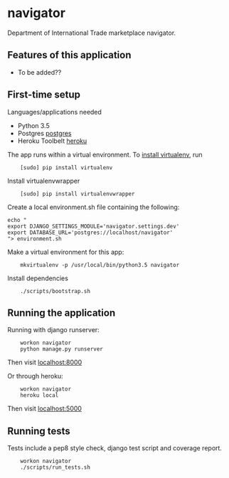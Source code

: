 # navigator

Department of International Trade marketplace navigator.

## Features of this application

 - To be added??

## First-time setup

Languages/applications needed
- Python 3.5
- Postgres [postgres](https://www.postgresql.org)
- Heroku Toolbelt [heroku](https://toolbelt.heroku.com)


The app runs within a virtual environment. To [install virtualenv](https://virtualenv.readthedocs.org/en/latest/installation.html), run
```shell
    [sudo] pip install virtualenv
```

Install virtualenvwrapper
```shell
    [sudo] pip install virtualenvwrapper
```

Create a local environment.sh file containing the following:
```shell
echo "
export DJANGO_SETTINGS_MODULE='navigator.settings.dev'
export DATABASE_URL='postgres://localhost/navigator'
"> environment.sh
```

Make a virtual environment for this app:
```shell
    mkvirtualenv -p /usr/local/bin/python3.5 navigator
```

Install dependencies
```shell
    ./scripts/bootstrap.sh
```

## Running the application

Running with django runserver:
```shell
    workon navigator
    python manage.py runserver
```
Then visit [localhost:8000](http://localhost:8000)

Or through heroku:
```shell
    workon navigator
    heroku local
```
Then visit [localhost:5000](http://localhost:5000)

## Running tests

Tests include a pep8 style check, django test script and coverage report.

```shell
    workon navigator
    ./scripts/run_tests.sh
```
